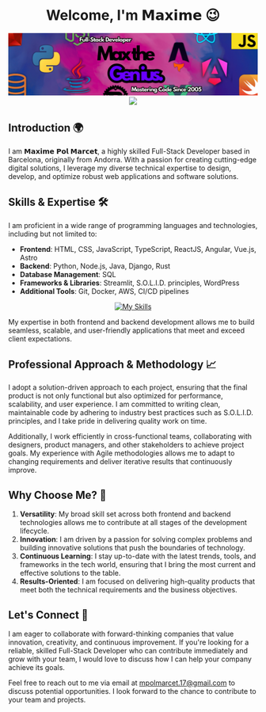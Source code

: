 <div align="center">

# **Welcome, I'm 𝗠𝗮𝘅𝗶𝗺𝗲 😉**

![Banner](https://github.com/MaxtheGenius/MaxtheGenius/blob/main/BANNER%20GITHUB.png?raw=true)
<a href="https://github.com/DenverCoder1/readme-typing-svg">
  <img src="https://readme-typing-svg.herokuapp.com?font=League+Spartan&color=%236900ff&size=30&center=true&vCenter=true&width=800&height=150&lines=Full-Stack+Developer+|+Technology+Enthusiast+|+Problem+Solver">
</a>

</div>

## **Introduction 🌍**  
I am 𝗠𝗮𝘅𝗶𝗺𝗲 𝗣𝗼𝗹 𝗠𝗮𝗿𝗰𝗲𝘁, a highly skilled Full-Stack Developer based in Barcelona, originally from Andorra. With a passion for creating cutting-edge digital solutions, I leverage my diverse technical expertise to design, develop, and optimize robust web applications and software solutions.

## **Skills & Expertise 🛠️**  
I am proficient in a wide range of programming languages and technologies, including but not limited to:

- **Frontend**: HTML, CSS, JavaScript, TypeScript, ReactJS, Angular, Vue.js, Astro  
- **Backend**: Python, Node.js, Java, Django, Rust  
- **Database Management**: SQL  
- **Frameworks & Libraries**: Streamlit, S.O.L.I.D. principles, WordPress  
- **Additional Tools**: Git, Docker, AWS, CI/CD pipelines  

<p align="center">
  <a href="https://skillicons.dev">
    <img src="https://skillicons.dev/icons?i=html,css,js,typescript,react,angular,vue,astro,python,nodejs,java,django,rust,git,docker" alt="My Skills" />
  </a>
</p>

My expertise in both frontend and backend development allows me to build seamless, scalable, and user-friendly applications that meet and exceed client expectations.

## **Professional Approach & Methodology 📈**  
I adopt a solution-driven approach to each project, ensuring that the final product is not only functional but also optimized for performance, scalability, and user experience. I am committed to writing clean, maintainable code by adhering to industry best practices such as S.O.L.I.D. principles, and I take pride in delivering quality work on time.

Additionally, I work efficiently in cross-functional teams, collaborating with designers, product managers, and other stakeholders to achieve project goals. My experience with Agile methodologies allows me to adapt to changing requirements and deliver iterative results that continuously improve.

## **Why Choose Me? 🤔**  
1. **Versatility**: My broad skill set across both frontend and backend technologies allows me to contribute at all stages of the development lifecycle.  
2. **Innovation**: I am driven by a passion for solving complex problems and building innovative solutions that push the boundaries of technology.  
3. **Continuous Learning**: I stay up-to-date with the latest trends, tools, and frameworks in the tech world, ensuring that I bring the most current and effective solutions to the table.  
4. **Results-Oriented**: I am focused on delivering high-quality products that meet both the technical requirements and the business objectives.

## **Let's Connect 🤝**  
I am eager to collaborate with forward-thinking companies that value innovation, creativity, and continuous improvement. If you're looking for a reliable, skilled Full-Stack Developer who can contribute immediately and grow with your team, I would love to discuss how I can help your company achieve its goals.

Feel free to reach out to me via email at mpolmarcet.17@gmail.com to discuss potential opportunities. I look forward to the chance to contribute to your team and projects.
